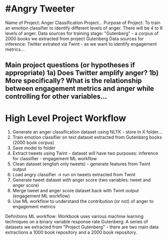 # #Angry Tweeter
Name of Project: Anger Classification Project...
Purpose of Project: To train an emotion classifier to identify different levels of anger. There will be 4 to 6 levels of anger. 
Data sources for training stage: "Gutenberg" - a corpus of 2000 books we extracted from project Gutenberg
Data sources for inference: Twitter extrated via Twint - as we want to identify engagement metrics... 

Main project questions (or hypotheses if appropriate) 
1a) Does Twitter amplify anger? 
1b) More specifically? What is the relationship between engagement metrics and anger while controlling for other variables... 
  - 
  
# High Level Project Workflow
1) Generate an anger classification dataset using NLTK - store in X folder... 
2) Train emotion classifier on text dataset extracted from Gutenberg books (2000 book corpus) 
3) Save model to folder 
4) Extract tweets using Twint - dataset will have two purposes: inference for classifier - engagement ML workflow  
5) Clean dataset (english only tweets) - generate features from Twint output 
6) Load angry classifier -> run on tweets extracted from Twint
7) Generate tweet dataset with anger score (two variables: tweet and anger score) 
8) Merge tweet and anger score dataset back with Twint output (engagement ML workflow) 
9) Use ML workflow to understand the contribution (or not) of anger to engagement metrics

Definitions 
ML workflow: Workbook uses various machine learning techniques on a binary variable response rate 
Gutenberg: A series of datasets we extracted from "Project Gutenberg" - there are two main data extractions a 1000 book repository and a 2000 book repository.

